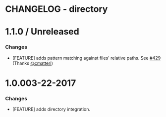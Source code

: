 # CHANGELOG - directory

1.1.0 / Unreleased
==================

### Changes

* [FEATURE] adds pattern matching against files' relative paths. See [#429][] (Thanks [@cmatteri][])

1.0.003-22-2017
==================

### Changes

* [FEATURE] adds directory integration.

[#429]: https://github.com/DataDog/integrations-core/pull/429

<!--- The following link definition list is generated by PimpMyChangelog --->
[#429]: https://github.com/DataDog/integrations-core/issues/429
[@cmatteri]: https://github.com/cmatteri